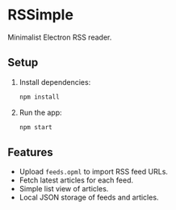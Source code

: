 # RSSimple

Minimalist Electron RSS reader.

## Setup

1. Install dependencies:
   ```bash
   npm install
   ```
2. Run the app:
   ```bash
   npm start
   ```

## Features

- Upload `feeds.opml` to import RSS feed URLs.
- Fetch latest articles for each feed.
- Simple list view of articles.
- Local JSON storage of feeds and articles.
